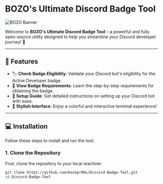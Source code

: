 # BOZO's Ultimate Discord Badge Tool

![BOZO Banner](https://i.suar.me/0G68Y/l)

Welcome to **BOZO's Ultimate Discord Badge Tool** – a powerful and fully open-source utility designed to help you streamline your Discord developer journey! 🚀

---

## 🌟 Features
- 🏷️ **Check Badge Eligibility**: Validate your Discord bot's eligibility for the Active Developer badge.
- 📜 **View Badge Requirements**: Learn the step-by-step requirements for obtaining the badge.
- 📖 **Setup Guide**: Get detailed instructions on setting up your Discord bot with ease.
- 🎨 **Stylish Interface**: Enjoy a colorful and interactive terminal experience!

---

## 💻 Installation

Follow these steps to install and run the tool:

### 1. Clone the Repository
First, clone the repository to your local machine:
```bash
git clone https://github.com/bozopr00x/Discord-Badge-Tool.git
cd Discord-Badge-Tool
